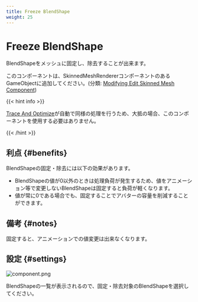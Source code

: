 ```yaml
---
title: Freeze BlendShape
weight: 25
---
```


# Freeze BlendShape

BlendShapeをメッシュに固定し、除去することが出来ます。

このコンポーネントは、SkinnedMeshRendererコンポーネントのあるGameObjectに追加してください。(分類: [Modifying Edit Skinned Mesh Component](../../component-kind/edit-skinned-mesh-components#modifying-component))

{{< hint info >}}

[Trace And Optimize](../trace-and-optimize)が自動で同様の処理を行うため、大抵の場合、このコンポーネントを使用する必要はありません。

{{< /hint >}}

## 利点 {#benefits}

BlendShapeの固定・除去には以下の効果があります。

- BlendShapeの値が0以外のときは処理負荷が発生するため、値をアニメーション等で変更しないBlendShapeは固定すると負荷が軽くなります。
- 値が常に0である場合でも、固定することでアバターの容量を削減することができます。

## 備考 {#notes}

固定すると、アニメーションでの値変更は出来なくなります。

## 設定 {#settings}

![component.png](component.png)

BlendShapeの一覧が表示されるので、固定・除去対象のBlendShapeを選択してください。
